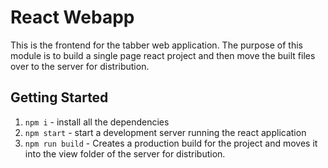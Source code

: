 # React Webapp
This is the frontend for the tabber web application. The purpose of this module is to build a single page react project and then move the built files over to the server for distribution.

## Getting Started 
1. `npm i` - install all the dependencies
2. `npm start` - start a development server running the react application
3. `npm run build` - Creates a production build for the project and moves it into the view folder of the server for distribution.